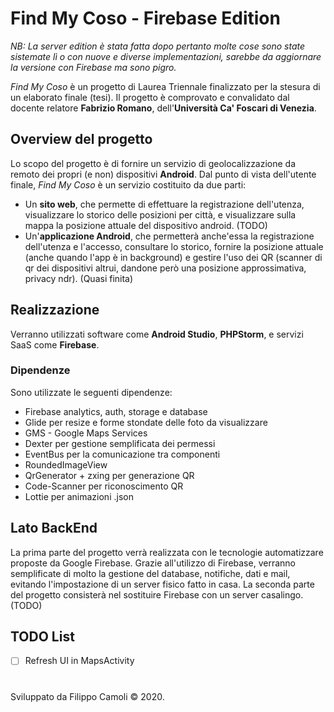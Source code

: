 # Find My Coso - Firebase Edition

_NB: La server edition è stata fatta dopo pertanto molte cose sono state sistemate lì o con nuove e diverse implementazioni, sarebbe da aggiornare la versione con Firebase ma sono pigro._

_Find My Coso_ è un progetto di Laurea Triennale finalizzato per la stesura di un elaborato finale (tesi).
Il progetto è comprovato e convalidato dal docente relatore **Fabrizio Romano**, dell'**Università Ca' Foscari di Venezia**.

## Overview del progetto
Lo scopo del progetto è di fornire un servizio di geolocalizzazione da remoto dei propri (e non) dispositivi **Android**.
Dal punto di vista dell'utente finale, _Find My Coso_ è un servizio costituito da due parti:
* Un **sito web**, che permette di effettuare la registrazione dell'utenza, visualizzare lo storico delle posizioni per città, e visualizzare sulla mappa la posizione attuale del dispositivo android. (TODO)
* Un'**applicazione Android**, che permetterà anche'essa la registrazione dell'utenza e l'accesso, consultare lo storico, fornire la posizione attuale (anche quando l'app è in background) e gestire l'uso dei QR (scanner di qr dei dispositivi altrui, dandone però una posizione approssimativa, privacy ndr). (Quasi finita)

## Realizzazione
Verranno utilizzati software come **Android Studio**, **PHPStorm**, e servizi SaaS come **Firebase**.

### Dipendenze
Sono utilizzate le seguenti dipendenze:
* Firebase analytics, auth, storage e database
* Glide per resize e forme stondate delle foto da visualizzare
* GMS - Google Maps Services
* Dexter per gestione semplificata dei permessi
* EventBus per la comunicazione tra componenti
* RoundedImageView
* QrGenerator + zxing per generazione QR
* Code-Scanner per riconoscimento QR
* Lottie per animazioni .json

## Lato BackEnd
La prima parte del progetto verrà realizzata con le tecnologie automatizzare proposte da Google Firebase.
Grazie all'utilizzo di Firebase, verranno semplificate di molto la gestione del database, notifiche, dati e mail, evitando l'impostazione di un server fisico fatto in casa.
La seconda parte del progetto consisterà nel sostituire Firebase con un server casalingo. (TODO)

## TODO List
- [ ] Refresh UI in MapsActivity

# 
Sviluppato da Filippo Camoli © 2020.
